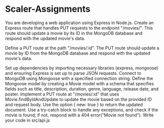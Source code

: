 # Scaler-Assignments
You are developing a web application using Express in Node.js. Create an Express route that handles PUT requests to the endpoint "/movies/". This route should update a movie by its ID in the MongoDB database and respond with the updated movie's data.

Define a PUT route at the path "/movies/:id".
The PUT route should update a movie by ID from the MongoDB database and respond with the updated movie's data.

Set up dependencies by importing necessary libraries (express, mongoose) and ensuring Express is set up to parse JSON requests. Connect to MongoDB using Mongoose with a specified connection string. Define the Mongoose model by creating a Movie model with a schema that specifies fields such as title, description, duration, genre, language, release date, and poster. Implement a PUT route at "/movies/:id" that uses Movie.findByIdAndUpdate to update the movie based on the provided ID and request body. Use the option { new: true } to return the updated document. Use a try-catch block to handle any exceptions, and check if the movie is found; if not, respond with a 404 error("Movie not found").
Write your code in src/api.js